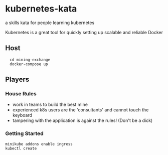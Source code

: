 # kubernetes-kata
a skills kata for people learning kubernetes

Kubernetes is a great tool for quickly setting up scalable and reliable Docker 

## Host
```
  cd mining-exchange
  docker-compose up
```

## Players

### House Rules
- work in teams to build the best mine
- experienced k8s users are the 'consultants' and cannot touch the keyboard
- tampering with the application is against the rules! (Don't be a dick)

### Getting Started
```
minikube addons enable ingress
kubectl create 
```
